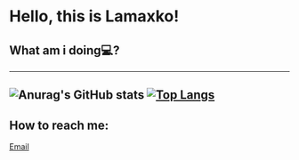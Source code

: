 # Hello, this is Lamaxko! 

## What am i doing💻?
-----------------------
![Anurag's GitHub stats](https://github-readme-stats.vercel.app/api?username=Lamaxko&show_icons=true&theme=dark)
[![Top Langs](https://github-readme-stats.vercel.app/api/top-langs/?username=Lamaxko&theme=dark&layout=compact)](https://github.com/anuraghazra/github-readme-stats)
-----------------------
## How to reach me:

[Email](lamaxko@icloud.com)

